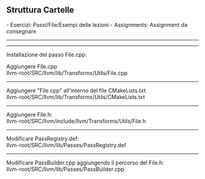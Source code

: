 <h2>Struttura Cartelle</h2>
- Esercizi: Passi/File/Esempi delle lezioni
- Assignments: Assignment da consegnare

<hr><hr>

Installazione del passo File.cpp:

Aggiungere File.cpp <br>
llvm-root/SRC/llvm/lib/Transforms/Utils/File.cpp
<hr>
Aggiungere "File.cpp" all'interno del file CMakeLists.txt <br>
llvm-root/SRC/llvm/lib/Transforms/Utils/CMakeLists.txt
<hr>
Aggiungere File.h:<br>
llvm-root/SRC/llvm/include/llvm/Transforms/Utils/File.h
<hr>
Modificare PassRegistry.def: <br>
llvm-root/SRC/llvm/lib/Passes/PassRegistry.def
<hr>
Modificare PassBuilder.cpp aggiungendo il percorso del File.h:<br>
llvm-root/SRC/llvm/lib/Passes/PassBuilder.cpp
